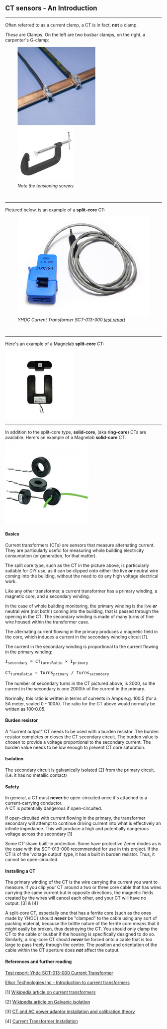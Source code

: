 ## CT sensors - An Introduction

***

Often referred to as a current clamp, a CT is in fact, **not** a clamp.

_These_ are Clamps. On the left are two busbar clamps, on the right, a carpenter's G-clamp:

<figure>

<img src="files/bbar_clamp.jpg" alt="" />
<img src="files/g_clamp.jpg" alt="" />
<figcaption><i>Note the tensioning screws</i></figcaption>

</figure>

<br>

***

Pictured below, is an example of a **split-core** CT:

<figure>
<img src="files/current100a.jpg" alt="" />
<figcaption><i>YHDC Current Transformer SCT-013-000 <a href="https://openenergymonitor.org/emon/buildingblocks/report-yhdc-sct-013-000-current-transformer">test report</a></i></figcaption>
</figure>

<br>

***

Here's an example of a Magnelab **split-core** CT:

![](files/SCT-1250_CT.jpg)

***

In addition to the split-core type, **solid-core**, (aka **ring-core**) CTs are available.
Here's an example of a Magnelab **solid-core** CT:
![](files/solid_core_ct.jpg)

#### Basics

Current transformers (CTs) are sensors that measure alternating current. They are particularly useful for measuring whole building electricity consumption (or generation, for that matter).

The split core type, such as the CT in the picture above, is particularly suitable for DIY use, as it can be clipped onto either the live **_or_** neutral wire coming into the building, without the need to do any high voltage electrical work.

Like any other transformer, a current transformer has a primary winding, a magnetic core, and a secondary winding.

In the case of whole building monitoring, the primary winding is the live _**or**_ neutral wire (not both!) coming into the building, that is passed through the opening in the CT. The secondary winding is made of many turns of fine wire housed within the transformer case.

The alternating current flowing in the primary produces a magnetic field in the core, which induces a current in the secondary winding circuit [1].

The current in the secondary winding is proportional to the current flowing in the primary winding:

<pre>I<sub>secondary</sub> = CT<sub>turnsRatio</sub> × I<sub>primary</sub>

CT<sub>turnsRatio</sub> = Turns<sub>primary</sub> / Turns<sub>secondary</sub></pre>

The number of secondary turns in the CT pictured above, is 2000, so the current in the secondary is one 2000th of the current in the primary.

Normally, this ratio is written in terms of currents in Amps e.g. 100:5 (for a 5A meter, scaled 0 - 100A). The ratio for the CT above would normally be written as 100:0.05.

#### Burden resistor

A "current output" CT needs to be used with a burden resistor. The burden resistor completes or closes the CT secondary circuit. The burden value is chosen to provide a voltage proportional to the secondary current. The burden value needs to be low enough to prevent CT core saturation.

#### Isolation

The secondary circuit is galvanically isolated [2] from the primary circuit. (i.e. it has no metallic contact)

#### Safety

In general, a CT must **never** be open-circuited once it's attached to a current-carrying conductor.  
A CT is potentially dangerous if open-circuited.

If open-circuited with current flowing in the primary, the transformer secondary will attempt to continue driving current into what is effectively an infinite impedance. This will produce a high and potentially dangerous voltage across the secondary [1]

Some CT'shave built-in protection. Some have protective Zener diodes as is the case with the SCT-013-000 recommended for use in this project. If the CT is of the 'voltage output' type, it has a built in burden resistor. Thus, it cannot be open-circuited.

#### Installing a CT

The primary winding of the CT is the wire carrying the current you want to measure. If you clip your CT around a two or three core cable that has wires carrying the same current but in opposite directions, the magnetic fields created by the wires will cancel each other, and your CT will have no output. [3] & [4]

A split-core CT, especially one that has a ferrite core (such as the ones made by YHDC) should _**never**_ be "clamped" to the cable using any sort of packing material, because the brittle nature of the ferrite core means that it might easily be broken, thus destroying the CT. You should only clamp the CT to the cable or busbar if the housing is specifically designed to do so. Similarly, a ring-core CT should **_never_** be forced onto a cable that is too large to pass freely through the centre. The position and orientation of the cable within the CT aperture does **_not_** affect the output.

#### References and further reading

[Test report: Yhdc SCT-013-000 Current Transformer](https://openenergymonitor.org/emon/buildingblocks/report-yhdc-sct-013-000-current-transformer "Report: Yhdc SCT-013-000 Current Transformer")

[Elkor Technologies Inc - Introduction to current transformers](https://www.elkor.net/pdfs/AN0305-Current_Transformers.pdf)

[1] [Wikipedia article on current transformers](https://en.wikipedia.org/wiki/Current_transformer)

[2] [Wikipedia article on Galvanic isolation](https://en.wikipedia.org/wiki/Galvanic_isolation)

[3] [CT and AC power adaptor installation and calibration theory](https://openenergymonitor.org/emon/buildingblocks/ct-and-ac-power-adaptor-installation-and-calibration-theory "CT and AC power adaptor installation and calibration theory")

[4] [Current Transformer Installation](https://openenergymonitor.org/emon/Current_Transformer_Installation "Current Transformer Installation")
